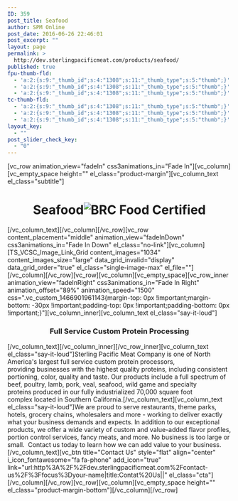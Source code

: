 ```yaml
---
ID: 359
post_title: Seafood
author: SPM Online
post_date: 2016-06-26 22:46:01
post_excerpt: ""
layout: page
permalink: >
  http://dev.sterlingpacificmeat.com/products/seafood/
published: true
fpu-thumb-fld:
  - 'a:2:{s:9:"_thumb_id";s:4:"1308";s:11:"_thumb_type";s:5:"thumb";}'
  - 'a:2:{s:9:"_thumb_id";s:4:"1308";s:11:"_thumb_type";s:5:"thumb";}'
  - 'a:2:{s:9:"_thumb_id";s:4:"1308";s:11:"_thumb_type";s:5:"thumb";}'
tc-thumb-fld:
  - 'a:2:{s:9:"_thumb_id";s:4:"1308";s:11:"_thumb_type";s:5:"thumb";}'
  - 'a:2:{s:9:"_thumb_id";s:4:"1308";s:11:"_thumb_type";s:5:"thumb";}'
  - 'a:2:{s:9:"_thumb_id";s:4:"1308";s:11:"_thumb_type";s:5:"thumb";}'
layout_key:
  - ""
post_slider_check_key:
  - "0"
---
```

[vc_row animation_view="fadeIn" css3animations_in="Fade In"][vc_column][vc_empty_space height="" el_class="product-margin"][vc_column_text el_class="subtitle"]
<h1 class="page-title" style="text-align: center;">Seafood<img class="brc" src="http://dev.sterlingpacificmeat.com/wp-content/uploads/2016/10/brc-logo-44x66.png" alt="BRC Food Certified" /></h1>
[/vc_column_text][/vc_column][/vc_row][vc_row content_placement="middle" animation_view="fadeInDown" css3animations_in="Fade In Down" el_class="no-link"][vc_column][TS_VCSC_Image_Link_Grid content_images="1034" content_images_size="large" data_grid_invalid="display" data_grid_order="true" el_class="single-image-max" el_file=""][/vc_column][/vc_row][vc_row][vc_column][vc_empty_space][vc_row_inner animation_view="fadeInRight" css3animations_in="Fade In Right" animation_offset="89%" animation_speed="1500" css=".vc_custom_1466901961143{margin-top: 0px !important;margin-bottom: -30px !important;padding-top: 0px !important;padding-bottom: 0px !important;}"][vc_column_inner][vc_column_text el_class="say-it-loud"]
<h3 style="text-align: center;">Full Service Custom Protein Processing</h3>
[/vc_column_text][/vc_column_inner][/vc_row_inner][vc_column_text el_class="say-it-loud"]Sterling Pacific Meat Company is one of North America's largest full service custom protein processors, providing businesses with the highest quality proteins, including consistent portioning, color, quality and taste. Our products include a full spectrum of beef, poultry, lamb, pork, veal, seafood, wild game and specialty proteins produced in our fully industrialized 70,000 square foot complex located in Southern California.[/vc_column_text][vc_column_text el_class="say-it-loud"]We are proud to serve restaurants, theme parks, hotels, grocery chains, wholesalers and more - working to deliver exactly what your business demands and expects. In addition to our exceptional products, we offer a wide variety of custom and value-added flavor profiles, portion control services, fancy meats, and more. No business is too large or small.  Contact us today to learn how we can add value to your business.[/vc_column_text][vc_btn title="Contact Us" style="flat" align="center" i_icon_fontawesome="fa fa-phone" add_icon="true" link="url:http%3A%2F%2Fdev.sterlingpacificmeat.com%2Fcontact-us%2F%3Ffocus%3Dyour-name|title:Contat%20Us||" el_class="cta"][/vc_column][/vc_row][vc_row][vc_column][vc_empty_space height="" el_class="product-margin-bottom"][/vc_column][/vc_row]